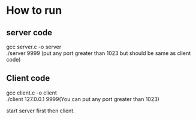# How to run

## server code

gcc server.c -o server<br>
./server 9999 (put any port greater than 1023 but should be same as client code)


## Client code
gcc client.c -o client<br>
./client 127.0.0.1 9999(You can put any port greater than 1023)

start server first then client.
